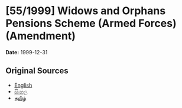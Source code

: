 # [55/1999] Widows and Orphans Pensions Scheme (Armed Forces)(Amendment)

**Date:** 1999-12-31

## Original Sources

- [English](https://documents.gov.lk/view/acts/1999/12/55-1999_E.pdf)
- [සිංහල](https://documents.gov.lk/view/acts/1999/12/55-1999_S.pdf)
- [தமிழ்](https://documents.gov.lk/view/acts/1999/12/55-1999_T.pdf)
